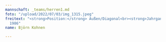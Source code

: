 ```yaml
---
mannschaft: _teams/herren1.md
foto: "/upload/2022/07/03/img_1315.jpeg"
freitext: "<strong>Position:</strong> Außen/Diagonal<br><strong>Jahrgang:</strong>
  1986"
name: Björn Kohnen

---
```

